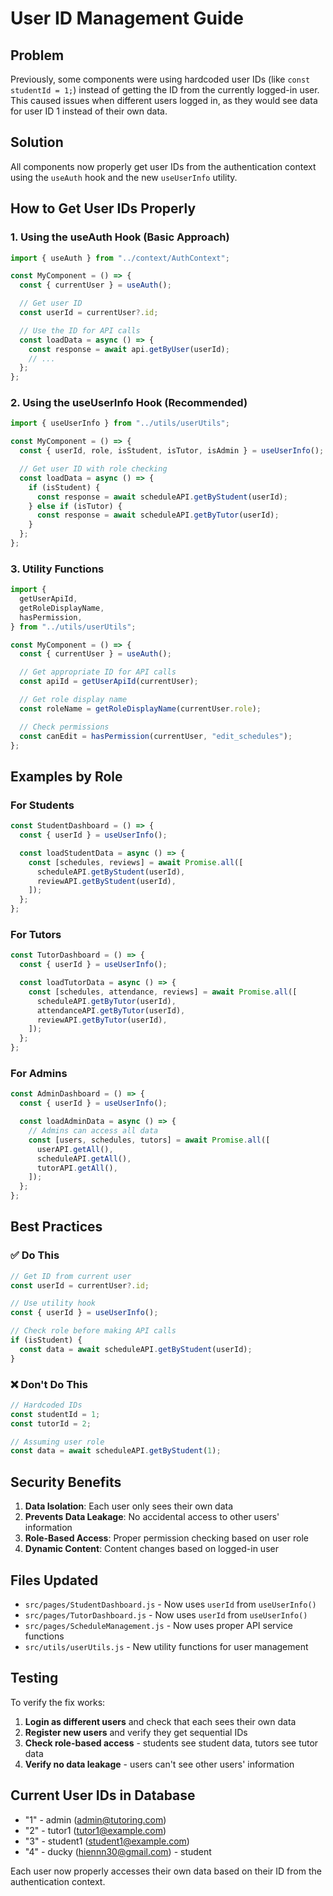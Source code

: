 # User ID Management Guide

## Problem

Previously, some components were using hardcoded user IDs (like `const studentId = 1;`) instead of getting the ID from the currently logged-in user. This caused issues when different users logged in, as they would see data for user ID 1 instead of their own data.

## Solution

All components now properly get user IDs from the authentication context using the `useAuth` hook and the new `useUserInfo` utility.

## How to Get User IDs Properly

### 1. Using the useAuth Hook (Basic Approach)

```javascript
import { useAuth } from "../context/AuthContext";

const MyComponent = () => {
  const { currentUser } = useAuth();

  // Get user ID
  const userId = currentUser?.id;

  // Use the ID for API calls
  const loadData = async () => {
    const response = await api.getByUser(userId);
    // ...
  };
};
```

### 2. Using the useUserInfo Hook (Recommended)

```javascript
import { useUserInfo } from "../utils/userUtils";

const MyComponent = () => {
  const { userId, role, isStudent, isTutor, isAdmin } = useUserInfo();

  // Get user ID with role checking
  const loadData = async () => {
    if (isStudent) {
      const response = await scheduleAPI.getByStudent(userId);
    } else if (isTutor) {
      const response = await scheduleAPI.getByTutor(userId);
    }
  };
};
```

### 3. Utility Functions

```javascript
import {
  getUserApiId,
  getRoleDisplayName,
  hasPermission,
} from "../utils/userUtils";

const MyComponent = () => {
  const { currentUser } = useAuth();

  // Get appropriate ID for API calls
  const apiId = getUserApiId(currentUser);

  // Get role display name
  const roleName = getRoleDisplayName(currentUser.role);

  // Check permissions
  const canEdit = hasPermission(currentUser, "edit_schedules");
};
```

## Examples by Role

### For Students

```javascript
const StudentDashboard = () => {
  const { userId } = useUserInfo();

  const loadStudentData = async () => {
    const [schedules, reviews] = await Promise.all([
      scheduleAPI.getByStudent(userId),
      reviewAPI.getByStudent(userId),
    ]);
  };
};
```

### For Tutors

```javascript
const TutorDashboard = () => {
  const { userId } = useUserInfo();

  const loadTutorData = async () => {
    const [schedules, attendance, reviews] = await Promise.all([
      scheduleAPI.getByTutor(userId),
      attendanceAPI.getByTutor(userId),
      reviewAPI.getByTutor(userId),
    ]);
  };
};
```

### For Admins

```javascript
const AdminDashboard = () => {
  const { userId } = useUserInfo();

  const loadAdminData = async () => {
    // Admins can access all data
    const [users, schedules, tutors] = await Promise.all([
      userAPI.getAll(),
      scheduleAPI.getAll(),
      tutorAPI.getAll(),
    ]);
  };
};
```

## Best Practices

### ✅ Do This

```javascript
// Get ID from current user
const userId = currentUser?.id;

// Use utility hook
const { userId } = useUserInfo();

// Check role before making API calls
if (isStudent) {
  const data = await scheduleAPI.getByStudent(userId);
}
```

### ❌ Don't Do This

```javascript
// Hardcoded IDs
const studentId = 1;
const tutorId = 2;

// Assuming user role
const data = await scheduleAPI.getByStudent(1);
```

## Security Benefits

1. **Data Isolation**: Each user only sees their own data
2. **Prevents Data Leakage**: No accidental access to other users' information
3. **Role-Based Access**: Proper permission checking based on user role
4. **Dynamic Content**: Content changes based on logged-in user

## Files Updated

- `src/pages/StudentDashboard.js` - Now uses `userId` from `useUserInfo()`
- `src/pages/TutorDashboard.js` - Now uses `userId` from `useUserInfo()`
- `src/pages/ScheduleManagement.js` - Now uses proper API service functions
- `src/utils/userUtils.js` - New utility functions for user management

## Testing

To verify the fix works:

1. **Login as different users** and check that each sees their own data
2. **Register new users** and verify they get sequential IDs
3. **Check role-based access** - students see student data, tutors see tutor data
4. **Verify no data leakage** - users can't see other users' information

## Current User IDs in Database

- "1" - admin (admin@tutoring.com)
- "2" - tutor1 (tutor1@example.com)
- "3" - student1 (student1@example.com)
- "4" - ducky (hiennn30@gmail.com) - student

Each user now properly accesses their own data based on their ID from the authentication context.
